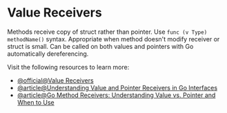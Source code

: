 # Value Receivers

Methods receive copy of struct rather than pointer. Use `func (v Type) methodName()` syntax. Appropriate when method doesn't modify receiver or struct is small. Can be called on both values and pointers with Go automatically dereferencing.

Visit the following resources to learn more:

- [@official@Value Receivers](https://go.dev/tour/methods/8)
- [@article@Understanding Value and Pointer Receivers in Go Interfaces](https://afdz.medium.com/understanding-value-and-pointer-receivers-in-go-interfaces-e97a824fdded)
- [@article@Go Method Receivers: Understanding Value vs. Pointer and When to Use](https://blog.stackademic.com/go-method-receivers-understanding-value-vs-pointer-and-when-to-use-each-74ef82d66a5c)
